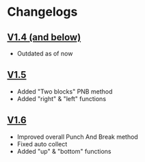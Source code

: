 # Changelogs

## [V1.4 (and below)](https://github.com/GrowHax/Vortex/blob/Vortex/PNB/PNB%20v1.4%20Yuhkil.lua)
- Outdated as of now 

## [V1.5](https://github.com/GrowHax/Vortex/tree/Vortex/PNB/PNB%20v1.5%20Yuhkil)
- Added "Two blocks" PNB method
- Added "right" & "left" functions


## [V1.6](https://github.com/GrowHax/Vortex/tree/Vortex/PNB/PNB%20v1.6)
- Improved overall Punch And Break method
- Fixed auto collect
- Added "up" & "bottom" functions
